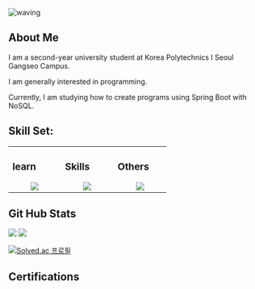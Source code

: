 ![waving](https://capsule-render.vercel.app/api?type=waving&height=200&text=shon0921%20github&fontAlign=60&fontAlignY=40&color=gradient)

## About Me

I am a second-year university student at Korea Polytechnics I Seoul Gangseo Campus. 


I am generally interested in programming.


Currently, I am studying how to create programs using Spring Boot with NoSQL.

## Skill Set:

<table><tr><td valign="top" width="25%">

### learn 
<a href="https://github.com/shon0921">
<div align="center">  
       <img src="https://skillicons.dev/icons?i=html,css,js,vue,r,mongodb,redhat&perline=4" /> 
</div>
</a>
 </td><td valign="top" width="25%">
        
### Skills
<a href="https://github.com/shon0921">
<div align="center">
       <img src="https://skillicons.dev/icons?i=c,java,python,spring&perline=4" /> 
</div>
</a>

</td><td valign="top" width="25%">
  
### Others
<a href="https://github.com/shon0921">
<div align="center">
       <img src="https://skillicons.dev/icons?i=git,github,figma,discord,vim&perline=4" /> 
</div>
</a>
</td>
</tr></table>

## Git Hub Stats
<img src="https://github-readme-stats.vercel.app/api/top-langs/?username=shon0921&layout=compact">&nbsp;<img src="https://github-readme-stats.vercel.app/api?username=shon0921&show_icons=true"><br>

[![Solved.ac
프로필](http://mazassumnida.wtf/api/v2/generate_badge?boj=shon0921)](https://solved.ac/shon0921)

## Certifications

